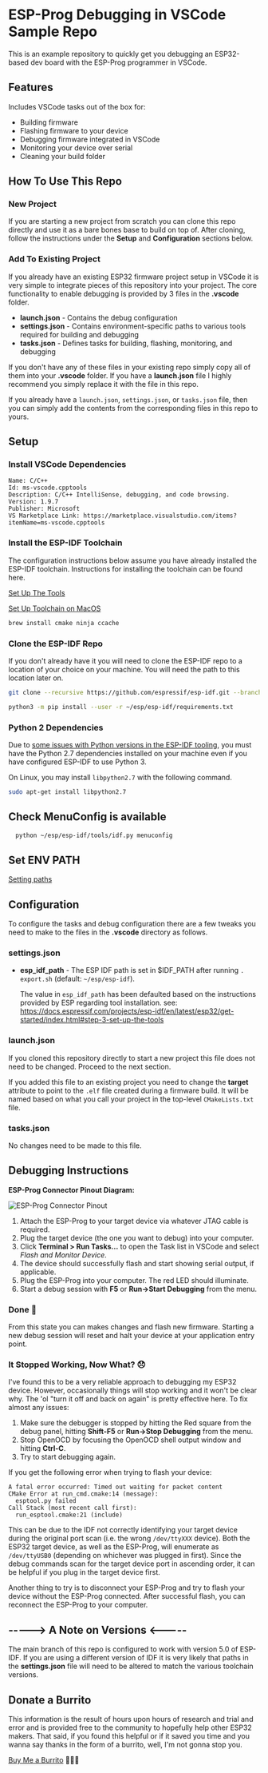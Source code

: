 # ESP-Prog Debugging in VSCode Sample Repo

This is an example repository to quickly get you debugging an ESP32-based dev
board with the ESP-Prog programmer in VSCode.

## Features

Includes VSCode tasks out of the box for:
  - Building firmware
  - Flashing firmware to your device
  - Debugging firmware integrated in VSCode
  - Monitoring your device over serial
  - Cleaning your build folder

## How To Use This Repo

### New Project

If you are starting a new project from scratch you can clone this repo directly
and use it as a bare bones base to build on top of. After cloning, follow the
instructions under the **Setup** and **Configuration** sections below.

### Add To Existing Project

If you already have an existing ESP32 firmware project setup in VSCode it is
very simple to integrate pieces of this repository into your project. The core
functionality to enable debugging is provided by 3 files in the **.vscode** folder.

- **launch.json** - Contains the debug configuration
- **settings.json** - Contains environment-specific paths to various tools
required for building and debugging
- **tasks.json** - Defines tasks for building, flashing, monitoring, and debugging

If you don't have any of these files in your existing repo simply copy all of
them into your **.vscode** folder. If you have a **launch.json** file I highly
recommend you simply replace it with the file in this repo.

If you already have a `launch.json`, `settings.json`, or `tasks.json` file, then
you can simply add the contents from the corresponding files in this repo to
yours.

## Setup

### Install VSCode Dependencies

```none
Name: C/C++
Id: ms-vscode.cpptools
Description: C/C++ IntelliSense, debugging, and code browsing.
Version: 1.9.7
Publisher: Microsoft
VS Marketplace Link: https://marketplace.visualstudio.com/items?itemName=ms-vscode.cpptools
```

### Install the ESP-IDF Toolchain

The configuration instructions below assume you have already installed the
ESP-IDF toolchain. Instructions for installing the toolchain can be found here.

[Set Up The Tools](https://docs.espressif.com/projects/esp-idf/en/latest/esp32/get-started/index.html#step-3-set-up-the-tools)

[Set Up Toolchain on MacOS](https://docs.espressif.com/projects/esp-idf/en/v3.3/get-started-cmake/macos-setup.html)


```sh
brew install cmake ninja ccache
```

### Clone the ESP-IDF Repo

If you don't already have it you will need to clone the ESP-IDF repo to a location
of your choice on your machine. You will need the path to this location later on.

```sh
git clone --recursive https://github.com/espressif/esp-idf.git --branch v5.0

python3 -m pip install --user -r ~/esp/esp-idf/requirements.txt 
```

### Python 2 Dependencies

Due to [some issues with Python versions in the ESP-IDF tooling](https://github.com/espressif/esp-idf/issues/5284#issuecomment-693426699),
you must have the Python 2.7 dependencies installed on your machine even if
you have configured ESP-IDF to use Python 3.

On Linux, you may install `libpython2.7` with the following command.

```sh
sudo apt-get install libpython2.7
```

## Check MenuConfig is available

```sh
  python ~/esp/esp-idf/tools/idf.py menuconfig
```

## Set ENV PATH

[Setting paths](https://docs.espressif.com/projects/esp-idf/en/v3.3/get-started-cmake/add-idf_path-to-profile.html)


## Configuration

To configure the tasks and debug configuration there are a few tweaks you need
to make to the files in the **.vscode** directory as follows.

### settings.json

- **esp_idf_path** - The ESP IDF path is set in $IDF_PATH after running `. export.sh` (default: `~/esp/esp-idf`).

  The value in `esp_idf_path` has been defaulted based on the instructions
  provided by ESP regarding tool installation. see:
  https://docs.espressif.com/projects/esp-idf/en/latest/esp32/get-started/index.html#step-3-set-up-the-tools

### launch.json

If you cloned this repository directly to start a new project this file does
not need to be changed. Proceed to the next section.

If you added this file to an existing project you need to change the **target**
attribute to point to the `.elf` file created during a firmware build. It will
be named based on what you call your project in the top-level `CMakeLists.txt`
file.

### tasks.json

No changes need to be made to this file.

## Debugging Instructions

**ESP-Prog Connector Pinout Diagram:**

![ESP-Prog Connector Pinout](esp32-prog.png)

1. Attach the ESP-Prog to your target device via whatever JTAG cable is required.
1. Plug the target device (the one you want to debug) into your computer.
1. Click **Terminal > Run Tasks...** to open the Task list in VSCode and select
_Flash and Monitor Device_.
1. The device should successfully flash and start showing serial output, if applicable.
1. Plug the ESP-Prog into your computer. The red LED should illuminate.
1. Start a debug session with **F5** or **Run->Start Debugging** from the menu.

### Done 🤩

From this state you can makes changes and flash new firmware. Starting a new
debug session will reset and halt your device at your application entry point.

### It Stopped Working, Now What? 😞

I've found this to be a very reliable approach to debugging my ESP32 device.
However, occasionally things will stop working and it won't be clear why. The
'ol "turn it off and back on again" is pretty effective here. To fix almost any
issues:

1. Make sure the debugger is stopped by hitting the Red square from the debug
panel, hitting **Shift-F5** or **Run->Stop Debugging** from the menu.
1. Stop OpenOCD by focusing the OpenOCD shell output window and hitting **Ctrl-C**.
1. Try to start debugging again.

If you get the following error when trying to flash your device:

```none
A fatal error occurred: Timed out waiting for packet content
CMake Error at run_cmd.cmake:14 (message):
  esptool.py failed
Call Stack (most recent call first):
  run_esptool.cmake:21 (include)
```

This can be due to the IDF not correctly identifying your target device during
the original port scan (i.e. the wrong `/dev/ttyXXX` device). Both the ESP32
target device, as well as the ESP-Prog, will enumerate as `/dev/ttyUSB0`
(depending on whichever was plugged in first). Since the debug commands scan for
the target device port in ascending order, it can be helpful if you plug in the
target device first.

Another thing to try is to disconnect your ESP-Prog and try to flash your device
without the ESP-Prog connected. After successful flash, you can reconnect the
ESP-Prog to your computer.

## **-----> A Note on Versions <-----**

The main branch of this repo is configured to work with version 5.0 of ESP-IDF.
If you are using a different version of IDF it is very likely that paths in the
**settings.json** file will need to be altered to match the various toolchain
versions.

## Donate a Burrito

This information is the result of hours upon hours of research and trial and
error and is provided free to the community to hopefully help other ESP32 makers.
That said, if you found this helpful or if it saved you time and you wanna say
thanks in the form of a burrito, well, I'm not gonna stop you.

[Buy Me a Burrito](https://www.buymeacoffee.com/kevinsidwar) 🌯🌯🌯
